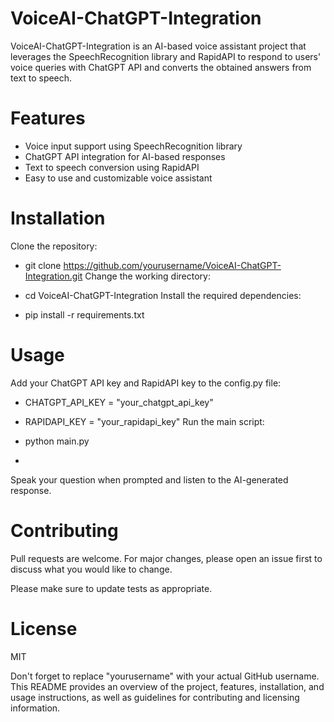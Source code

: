 # VoiceAI-ChatGPT-Integration
VoiceAI-ChatGPT-Integration is an AI-based voice assistant project that leverages the SpeechRecognition library and RapidAPI to respond to users' voice queries with ChatGPT API and converts the obtained answers from text to speech.

# Features
- Voice input support using SpeechRecognition library
- ChatGPT API integration for AI-based responses
- Text to speech conversion using RapidAPI
- Easy to use and customizable voice assistant
# Installation
Clone the repository:

- git clone https://github.com/yourusername/VoiceAI-ChatGPT-Integration.git
Change the working directory:

- cd VoiceAI-ChatGPT-Integration
Install the required dependencies:

- pip install -r requirements.txt
# Usage
Add your ChatGPT API key and RapidAPI key to the config.py file:

- CHATGPT_API_KEY = "your_chatgpt_api_key"
- RAPIDAPI_KEY = "your_rapidapi_key"
Run the main script:

- python main.py
- 
Speak your question when prompted and listen to the AI-generated response.

# Contributing

Pull requests are welcome. For major changes, please open an issue first to discuss what you would like to change.

Please make sure to update tests as appropriate.
# License
MIT

Don't forget to replace "yourusername" with your actual GitHub username. This README provides an overview of the project, features, installation, and usage instructions, as well as guidelines for contributing and licensing information.

